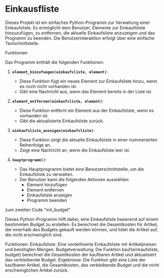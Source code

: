 # Einkausfliste


Dieses Projekt ist ein einfaches Python-Programm zur Verwaltung einer Einkaufsliste. Es ermöglicht dem Benutzer, Elemente zur Einkaufsliste hinzuzufügen, zu entfernen, die aktuelle Einkaufsliste anzuzeigen und das Programm zu beenden. Die Benutzerinteraktion erfolgt über eine einfache Textschnittstelle.

 Funktionen

Das Programm enthält die folgenden Funktionen:

1. **`element_hinzufuegen(einkaufsliste, element)`**: 
   - Diese Funktion fügt ein neues Element zur Einkaufsliste hinzu, wenn es noch nicht vorhanden ist.
   - Gibt eine Nachricht aus, wenn das Element bereits in der Liste ist.

2. **`element_entfernen(einkaufsliste, element)`**: 
   - Diese Funktion entfernt ein Element aus der Einkaufsliste, wenn es vorhanden ist.
   - Gibt die aktualisierte Einkaufsliste zurück.

3. **`einkaufsliste_anzeigen(einkaufsliste)`**: 
   - Diese Funktion zeigt die aktuelle Einkaufsliste in einer nummerierten Reihenfolge an.
   - Zeigt eine Nachricht an, wenn die Einkaufsliste leer ist.

4. **`hauptprogramm()`**: 
   - Das Hauptprogramm bietet eine Benutzerschnittstelle, um die Einkaufsliste zu verwalten.
   - Der Benutzer kann die folgenden Aktionen auswählen:
     - Element hinzufügen
     - Element entfernen
     - Einkaufsliste anzeigen
     - Programm beenden


zum zweiten Code "mit_budget"

Dieses Python-Programm hilft dabei, eine Einkaufsliste basierend auf einem bestimmten Budget zu erstellen. Es berechnet die Gesamtkosten für Artikel, die innerhalb des Budgets gekauft werden können, und listet die Artikel auf, die nicht erschwinglich sind.

Funktionen:
Einkaufsliste: Eine vordefinierte Einkaufsliste mit Artikelpreisen und benötigten Mengen.
Budgetverwaltung: Die Funktion kauf(einkaufsliste, budget) berechnet die Gesamtkosten der kaufbaren Artikel und aktualisiert das verbleibende Budget.
Ergebnisse: Die Funktion gibt eine Liste der kaufbaren Artikel, die Gesamtkosten, das verbleibende Budget und die nicht erschwinglichen Artikel zurück.
